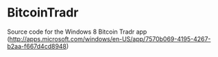 BitcoinTradr
============

Source code for the Windows 8 Bitcoin Tradr app (http://apps.microsoft.com/windows/en-US/app/7570b069-4195-4267-b2aa-f667d4cd8948)
